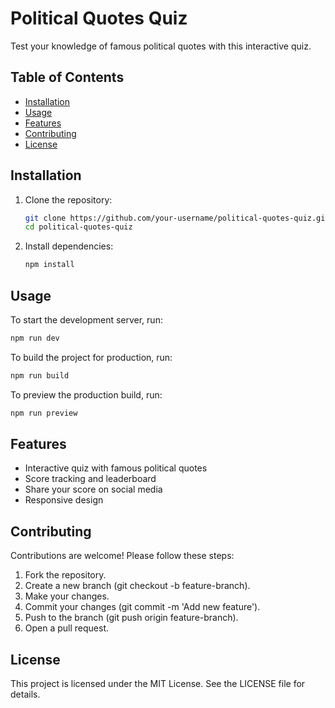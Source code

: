 # Political Quotes Quiz

Test your knowledge of famous political quotes with this interactive quiz.

## Table of Contents

- [Installation](#installation)
- [Usage](#usage)
- [Features](#features)
- [Contributing](#contributing)
- [License](#license)

## Installation

1. Clone the repository:

   ```sh
   git clone https://github.com/your-username/political-quotes-quiz.git
   cd political-quotes-quiz
   ```

2. Install dependencies:
   ```sh
   npm install
   ```

## Usage

To start the development server, run:

```sh
npm run dev
```

To build the project for production, run:

```sh
npm run build
```

To preview the production build, run:

```sh
npm run preview
```

## Features

- Interactive quiz with famous political quotes
- Score tracking and leaderboard
- Share your score on social media
- Responsive design

## Contributing

Contributions are welcome! Please follow these steps:

1. Fork the repository.
2. Create a new branch (git checkout -b feature-branch).
3. Make your changes.
4. Commit your changes (git commit -m 'Add new feature').
5. Push to the branch (git push origin feature-branch).
6. Open a pull request.

## License

This project is licensed under the MIT License. See the LICENSE file for details.
